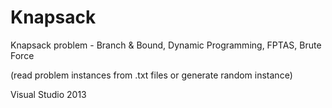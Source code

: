 # Knapsack
Knapsack problem - Branch &amp; Bound, Dynamic Programming, FPTAS, Brute Force

(read problem instances from .txt files or generate random instance)

Visual Studio 2013
